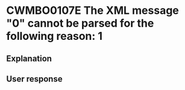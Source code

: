 # CWMBO0107E The XML message "0" cannot be parsed for the following reason: 1

## Explanation

## User response